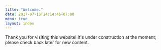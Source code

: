 ```yaml
---
title: "Welcome."
date: 2017-07-13T14:14:46-07:00
menu: true
layout: index
---
```


Thank you for visiting this website! It's under construction at the moment; please check back later for new content.
